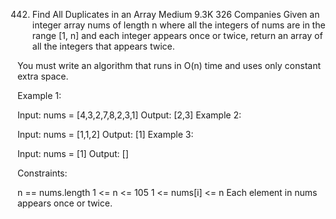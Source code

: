 442. Find All Duplicates in an Array
     Medium
     9.3K
     326
     Companies
     Given an integer array nums of length n where all the integers of nums are in the range [1, n] and each integer appears once or twice, return an array of all the integers that appears twice.

You must write an algorithm that runs in O(n) time and uses only constant extra space.



Example 1:

Input: nums = [4,3,2,7,8,2,3,1]
Output: [2,3]
Example 2:

Input: nums = [1,1,2]
Output: [1]
Example 3:

Input: nums = [1]
Output: []


Constraints:

n == nums.length
1 <= n <= 105
1 <= nums[i] <= n
Each element in nums appears once or twice.